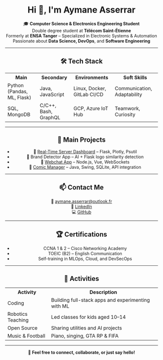 <div align="center">

# Hi 👋, I'm Aymane Asserrar

🎓 <strong>Computer Science & Electronics Engineering Student</strong>  
Double degree student at <strong>Télécom Saint-Étienne</strong>  
Formerly at <strong>ENSA Tanger</strong> – Specialized in Electronic Systems & Automation  
Passionate about <strong>Data Science, DevOps</strong>, and <strong>Software Engineering</strong>

---

## 🛠 Tech Stack

<table>
  <tr>
    <th>Main</th>
    <th>Secondary</th>
    <th>Environments</th>
    <th>Soft Skills</th>
  </tr>
  <tr>
    <td>Python (Pandas, ML, Flask)</td>
    <td>Java, JavaScript</td>
    <td>Linux, Docker, GitLab CI/CD</td>
    <td>Communication, Adaptability</td>
  </tr>
  <tr>
    <td>SQL, MongoDB</td>
    <td>C/C++, Bash, GraphQL</td>
    <td>GCP, Azure IoT Hub</td>
    <td>Teamwork, Curiosity</td>
  </tr>
</table>

---

## 🚀 Main Projects

- 🔹 <a href="https://github.com/AymaneAsserrar/PrInterfaceAdmin-UI">Real-Time Server Dashboard</a> – Flask, Plotly, Psutil  
- 🔹 Brand Detector App – AI + Flask logo similarity detection  
- 🔹 <a href="https://github.com/AymaneAsserrar/MyChatApp">Webchat App</a> – Node.js, Vue, WebSockets  
- 🔹 <a href="https://github.com/AymaneAsserrar/MyComicApp">Comic Manager</a> – Java, Swing, SQLite, API integration

---

## 📫 Contact Me

📧 <a href="mailto:aymane.asserrar@outlook.fr">aymane.asserrar@outlook.fr</a>  
🔗 <a href="https://www.linkedin.com/in/aymane-asserrar/">LinkedIn</a>  
💻 <a href="https://github.com/AymaneAsserrar">GitHub</a>

---

## 🏆 Certifications

- CCNA 1 & 2 – Cisco Networking Academy  
- TOEIC (B2) – English Communication  
- Self-training in MLOps, Cloud, and DevSecOps

---

## 🎯 Activities

<table>
  <tr>
    <th>Activity</th>
    <th>Description</th>
  </tr>
  <tr>
    <td>Coding</td>
    <td>Building full-stack apps and experimenting with ML</td>
  </tr>
  <tr>
    <td>Robotics Teaching</td>
    <td>Led classes for kids aged 10–14</td>
  </tr>
  <tr>
    <td>Open Source</td>
    <td>Sharing utilities and AI projects</td>
  </tr>
  <tr>
    <td>Music & Football</td>
    <td>Piano, singing, GTA RP & FIFA</td>
  </tr>
</table>

---

🌟 <strong>Feel free to connect, collaborate, or just say hello!</strong>

</div>
